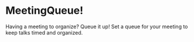 <h1>MeetingQueue!</h1>

<p>Having a meeting to organize? Queue it up! Set a queue for your meeting to keep talks timed and organized.</p>
